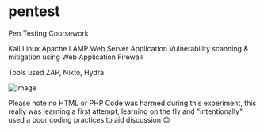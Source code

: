 # pentest
Pen Testing Coursework

 Kali Linux Apache LAMP Web Server Application Vulnerability scanning & mitigation using Web Application Firewall

 Tools used ZAP, Nikto, Hydra

![image](https://github.com/andrewrocke/pentest/assets/90034200/6f26c5a9-2caf-4dfe-84af-6ccb075cd4e2)


Please note no HTML or PHP Code was harmed during this experiment, this really was learning a first attempt, learning on the fly and "intentionally" used a poor coding practices to aid discussion 😊


